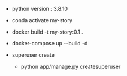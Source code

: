 -   python version : 3.8.10
-   conda activate my-story
-   docker build -t my-story:0.1 .
-   docker-compose up --build -d

-   superuser create
    -   python app/manage.py createsuperuser

